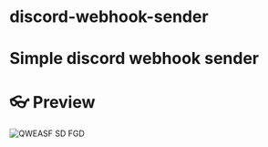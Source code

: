 # discord-webhook-sender
# Simple discord webhook sender

# 👓 Preview 
![QWEASF SD FGD](https://user-images.githubusercontent.com/99686670/161005296-52ac3a9d-fcd0-4d02-94a0-13147f6dffca.PNG)
